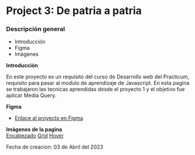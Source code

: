 # Project 3: De patria a patria
### Descripción general    
* Introducción  
* Figma  
* Imágenes  
  
**Introducción**    
  
En este proyecto es un requisito del curso de Desarrollo web del Practicum, requisito para pasar al modulo de aprendizaje de Javascript. En esta pagina se trabajaron las tecnicas aprendidas desde el proyecto 1 y el objetivo fue aplicar Media Query.
  
**Figma**  
  
* [Enlace al proyecto en Figma](https://www.figma.com/file/ZW8wxTYTZH2czTTfDMVHWq/WEB%2C-Sprint-3-%3A-De-patria-a-patria-%7C-desktop-%2B-mobile?node-id=0%3A1)  
  
**Imágenes de la pagina**  
  [Encabezado](./images/capture1.jpg)
  [Grid](./images/capture2.jpg)
  [Hover](./images/capture3.jpg)

  Fecha de creacion: 03 de Abril del 2023

 
